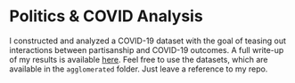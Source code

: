 # Politics & COVID Analysis

I constructed and analyzed a COVID-19 dataset with the goal of teasing out interactions between partisanship and COVID-19 outcomes. A full write-up of my results is available [here](https://peterzhang.info/politics-covid). Feel free to use the datasets, which are available in the `agglomerated` folder. Just leave a reference to my repo.
